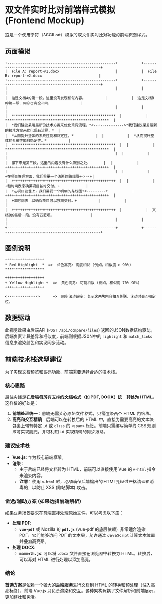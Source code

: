 # 双文件实时比对前端样式模拟 (Frontend Mockup)

这是一个使用字符（ASCII art）模拟的双文件实时比对功能的前端页面样式。

## 页面模拟

```
+--------------------------------------------------+           +--------------------------------------------------+
|  File A: report-v1.docx                          |           |  File B: report-v2.docx                          |
+--------------------------------------------------+           +--------------------------------------------------+
|                                                  |           |                                                  |
|  这是文档A的第一段，这里没有发现相似内容。         |           |  这是文档B的第一段，内容也完全不同。             |
|                                                  |           |                                                  |
|  ************************************************  |           |  ************************************************  |
|  *我们建议采用最新的技术方案来优化现有流程，*<--+----------->*我们建议采用最新的技术方案来优化现有流程，*  |
|  *从而提升整体的系统性能和稳定性。*          |  |           |  *从而提升整体的系统性能和稳定性。*          |
|  ************************************************  |  |           |  ************************************************  |
|                                                  |  |           |                                                  |
|  接下来是第三段，这里的内容没有什么特别之处。      |  |           |  ++++++++++++++++++++++++++++++++++++++++++++++++  |
|                                                  |  |           |  +在项目管理方面，我们需要一个清晰的路线图+<---+|
|  ++++++++++++++++++++++++++++++++++++++++++++++++  |  |           |  +和时间表来确保项目按时交付。+            |
|  +在项目管理上，我们需要一个明确的路线图+<---------+           |  ++++++++++++++++++++++++++++++++++++++++++++++++  |
|  +和时间表，以确保项目可以按期交付。+          |           |                                                  |
|  ++++++++++++++++++++++++++++++++++++++++++++++++  |           |  文档B的最后一段，没有匹配项。                 |
|                                                  |           |                                                  |
+--------------------------------------------------+           +--------------------------------------------------+
```

## 图例说明

```
******************
* Red Highlight  *  =>  红色高亮: 高度相似 (例如，相似度 > 90%)
******************

++++++++++++++++++
+ Yellow Highlight +  =>  黄色高亮: 可能相似 (例如，相似度 70%-90%)
++++++++++++++++++

<-------------->      =>  同步滚动链接: 表示这两块内容相互关联，滚动时会互相定位。
```

## 数据驱动

此视觉效果由后端API (`POST /api/compare/files`) 返回的JSON数据结构驱动。后端负责计算差异和相似度，前端则根据JSON中的 `highlight` 和 `match_links` 信息来渲染颜色和实现同步滚动。

## 前端技术栈选型建议

为了实现文档预览和高亮功能，前端需要选择合适的技术栈。

### 核心思路

最佳实践是**在后端将所有支持的文档格式（如 PDF, DOCX）统一转换为 HTML**。这样做的好处是：
1.  **前端处理统一**：前端无需关心原始文件格式，只需渲染两个 HTML 内容块。
2.  **高亮和交互精确**：后端可以在转换后的 HTML 中，直接为需要高亮的文本块包裹上带有特定 `id` 或 `class` 的 `<span>` 标签。前端只需编写简单的 CSS 规则即可实现高亮，并可利用 `id` 实现精确的同步滚动。

### 建议技术栈

*   **Vue.js**: 作为核心前端框架。
*   **渲染**：
    *   由于后端已经将文档转为 HTML，前端可以直接使用 Vue 的 `v-html` 指令来渲染内容。
    *   **注意**：使用 `v-html` 时，必须确保后端输出的 HTML是经过严格清理和消毒的，以防止 XSS (跨站脚本) 攻击。

### 备选/辅助方案 (如果选择前端解析)

如果业务场景要求在前端直接处理原始文件，可以考虑以下库：

*   **处理 PDF**:
    *   **`vue-pdf`** 或 Mozilla 的 **`pdf.js`** (vue-pdf 的底层依赖): 非常适合渲染 PDF。它们能够访问 PDF 的文本层，允许通过 JavaScript 计算文本位置并叠加高亮层。
*   **处理 DOCX**:
    *   **`mammoth.js`**: 可以将 `.docx` 文件直接在浏览器中转换为 HTML。转换后，可以再对 HTML 进行处理以添加高亮。

### 结论

**首选方案**是依赖一个强大的**后端服务**进行文档到 HTML 的转换和预处理（注入高亮标签），前端 Vue.js 只负责渲染和交互。这种架构解耦了文件解析和前端展示，更加健壮和灵活。